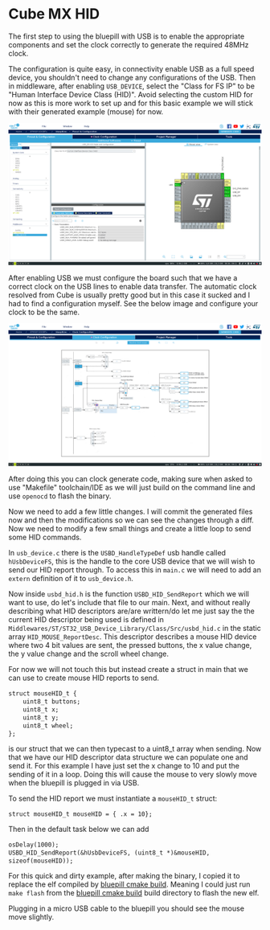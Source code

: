 # Cube MX HID

The first step to using the bluepill with USB is to enable the appropriate components and set the clock correctly to generate the required 48MHz clock.

The configuration is quite easy, in connectivity enable USB as a full speed device, you shouldn't need to change any configurations of the USB. Then in middleware, after enabling `USB_DEVICE`, select the "Class for FS IP" to be "Human Interface Device Class (HID)". Avoid selecting the custom HID for now as this is more work to set up and for this basic example we will stick with their generated example (mouse) for now.

![cube mx pinout](.img/pinout.png "Cube MX Pinout")

After enabling USB we must configure the board such that we have a correct clock on the USB lines to enable data transfer. The automatic clock resolved from Cube is usually pretty good but in this case it sucked and I had to find a configuration myself. See the below image and configure your clock to be the same.

![cube mx clock](.img/clock.png "Cube MX Clock")

After doing this you can clock generate code, making sure when asked to use "Makefile" toolchain/IDE as we will just build on the command line and use `openocd` to flash the binary.

Now we need to add a few little changes. I will commit the generated files now and then the modifications so we can see the changes through a diff. Now we need to modify a few small things and create a little loop to send some HID commands.

In `usb_device.c` there is the `USBD_HandleTypeDef` usb handle called `hUsbDeviceFS`, this is the handle to the core USB device that we will wish to send our HID report through. To access this in `main.c` we will need to add an `extern` definition of it to `usb_device.h`.

Now inside `usbd_hid.h` is the function `USBD_HID_SendReport` which we will want to use, do let's include that file to our main. Next, and without really describing what HID descriptors are/are writtern/do let me just say the the current HID descriptor being used is defined in `Middlewares/ST/ST32_USB_Device_Library/Class/Src/usbd_hid.c` in the static array `HID_MOUSE_ReportDesc`. This descriptor describes a mouse HID device where two 4 bit values are sent, the pressed buttons, the x value change, the y value change and the scroll wheel change.

For now we will not touch this but instead create a struct in main that we can use to create mouse HID reports to send.

```
struct mouseHID_t {
    uint8_t buttons;
    uint8_t x;
    uint8_t y;
    uint8_t wheel;
};
```

is our struct that we can then typecast to a uint8_t array when sending. Now that we have our HID descriptor data structure we can populate one and send it. For this example I have just set the x change to 10 and put the sending of it in a loop. Doing this will cause the mouse to very slowly move when the bluepill is plugged in via USB.

To send the HID report we must instantiate a `mouseHID_t` struct:

```
struct mouseHID_t mouseHID = { .x = 10};
```

Then in the default task below we can add 

```
osDelay(1000);
USBD_HID_SendReport(&hUsbDeviceFS, (uint8_t *)&mouseHID, sizeof(mouseHID));
````

For this quick and dirty example, after making the binary, I copied it to replace the elf compiled by [bluepill cmake build](https://github.com/alxhoff/bluepill). Meaning I could just run `make flash` from the [bluepill cmake build](https://github.com/alxhoff/bluepill) build directory to flash the new elf.

Plugging in a micro USB cable to the bluepill you should see the mouse move slightly.
